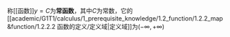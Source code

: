 称[[函数]]$y=C$为**常函数**，其中$C$为常数，它的[[academic/G1T1/calculus/1_prerequisite_knowledge/1.2_function/1.2.2_map&function/1.2.2.2 函数的定义/定义域|定义域]]为$(-\infty,+\infty)$
